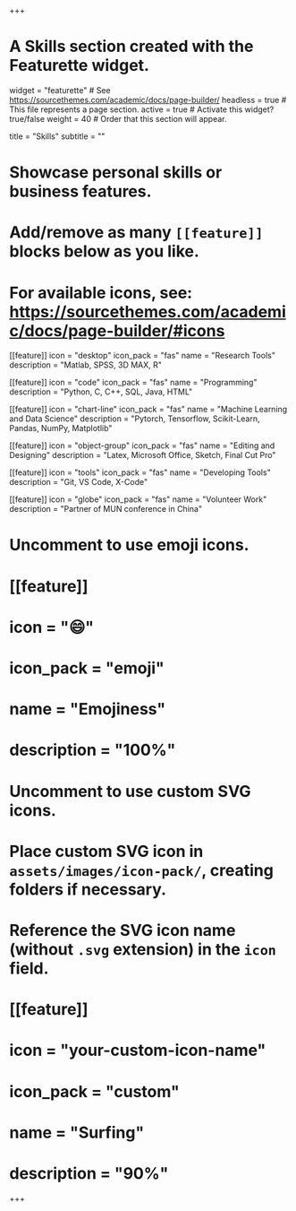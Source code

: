 +++
# A Skills section created with the Featurette widget.
widget = "featurette"  # See https://sourcethemes.com/academic/docs/page-builder/
headless = true  # This file represents a page section.
active = true  # Activate this widget? true/false
weight = 40  # Order that this section will appear.

title = "Skills"
subtitle = ""

# Showcase personal skills or business features.
# 
# Add/remove as many `[[feature]]` blocks below as you like.
# 
# For available icons, see: https://sourcethemes.com/academic/docs/page-builder/#icons

[[feature]] icon = "desktop" icon_pack = "fas" name = "Research Tools" description = "Matlab, SPSS, 3D MAX, R"

[[feature]] icon = "code" icon_pack = "fas" name = "Programming" description = "Python, C, C++, SQL, Java, HTML"

[[feature]] icon = "chart-line" icon_pack = "fas" name = "Machine Learning and Data Science" description = "Pytorch, Tensorflow, Scikit-Learn, Pandas, NumPy, Matplotlib"

[[feature]] icon = "object-group" icon_pack = "fas" name = "Editing and Designing" description = "Latex, Microsoft Office, Sketch, Final Cut Pro"

[[feature]] icon = "tools" icon_pack = "fas" name = "Developing Tools" description = "Git, VS Code, X-Code"

[[feature]] icon = "globe" icon_pack = "fas" name = "Volunteer Work" description = "Partner of MUN conference in China"

# Uncomment to use emoji icons.
# [[feature]]
#  icon = ":smile:"
#  icon_pack = "emoji"
#  name = "Emojiness"
#  description = "100%"  

# Uncomment to use custom SVG icons.
# Place custom SVG icon in `assets/images/icon-pack/`, creating folders if necessary.
# Reference the SVG icon name (without `.svg` extension) in the `icon` field.
# [[feature]]
#  icon = "your-custom-icon-name"
#  icon_pack = "custom"
#  name = "Surfing"
#  description = "90%"

+++
